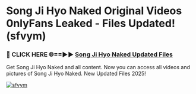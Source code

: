 # Song Ji Hyo Naked Original Videos 0nlyFans Leaked - Files Updated! (sfvym)

<h3>🔴 CLICK HERE 🌐==►► <a href="https://tinyurl.com/up5wt9bj" rel="nofollow">Song Ji Hyo Naked Updated Files</a></h3>

Get Song Ji Hyo Naked and all content. Now you can access all videos and pictures of Song Ji Hyo Naked. New Updated Files 2025!

[![sfvym](https://i.imgur.com/ABiUzMV.gif)](https://tinyurl.com/up5wt9bj)
